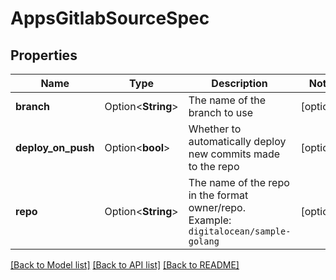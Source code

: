 # AppsGitlabSourceSpec

## Properties

Name | Type | Description | Notes
------------ | ------------- | ------------- | -------------
**branch** | Option<**String**> | The name of the branch to use | [optional]
**deploy_on_push** | Option<**bool**> | Whether to automatically deploy new commits made to the repo | [optional]
**repo** | Option<**String**> | The name of the repo in the format owner/repo. Example: `digitalocean/sample-golang` | [optional]

[[Back to Model list]](../README.md#documentation-for-models) [[Back to API list]](../README.md#documentation-for-api-endpoints) [[Back to README]](../README.md)


